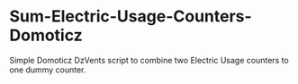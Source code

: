 # Sum-Electric-Usage-Counters-Domoticz
Simple Domoticz DzVents script to combine two Electric Usage counters to one dummy counter.
